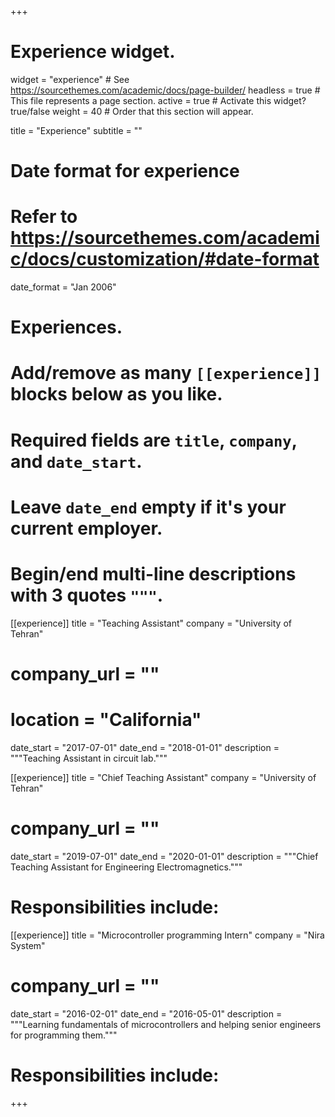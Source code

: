+++
# Experience widget.
widget = "experience"  # See https://sourcethemes.com/academic/docs/page-builder/
headless = true  # This file represents a page section.
active = true  # Activate this widget? true/false
weight = 40  # Order that this section will appear.

title = "Experience"
subtitle = ""

# Date format for experience
#   Refer to https://sourcethemes.com/academic/docs/customization/#date-format
date_format = "Jan 2006"

# Experiences.
#   Add/remove as many `[[experience]]` blocks below as you like.
#   Required fields are `title`, `company`, and `date_start`.
#   Leave `date_end` empty if it's your current employer.
#   Begin/end multi-line descriptions with 3 quotes `"""`.


[[experience]]
  title = "Teaching Assistant"
  company = "University of Tehran"
#  company_url = ""
#  location = "California"
  date_start = "2017-07-01"
  date_end = "2018-01-01"
  description = """Teaching Assistant in circuit lab."""


[[experience]]
  title = "Chief Teaching Assistant"
  company = "University of Tehran"
  #  company_url = ""
  date_start = "2019-07-01"
  date_end = "2020-01-01"
  description = """Chief Teaching Assistant for Engineering Electromagnetics."""
  #  Responsibilities include:


  
[[experience]]
  title = "Microcontroller programming Intern"
  company = "Nira System"
  #  company_url = ""
  date_start = "2016-02-01"
  date_end = "2016-05-01"
  description = """Learning fundamentals of microcontrollers and helping senior engineers for programming them."""
  #  Responsibilities include:
+++
